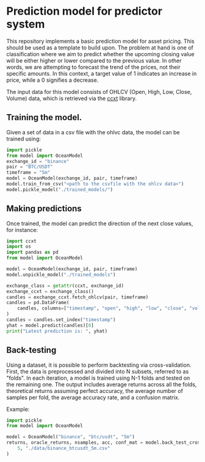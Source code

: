 # Prediction model for predictor system

This repository implements a basic prediction model for asset pricing. This should be used as a template to build upon. The problem at hand is one of classification where we aim to predict whether the upcoming closing value will be either higher or lower compared to the previous value. In other words, we are attempting to forecast the trend of the prices, not their specific amounts. In this context, a target value of 1 indicates an increase in price, while a 0 signifies a decrease.

The input data for this model consists of OHLCV (Open, High, Low, Close, Volume) data, which is retrieved via the [ccxt](https://github.com/ccxt/ccxt) library. 


## Training the model. 
Given a set of data in a csv file with the ohlvc data, the model can be trained using:

```python
import pickle
from model import OceanModel
exchange_id = "binance"
pair = "BTC/USDT"
timeframe = "5m"
model = OceanModel(exchange_id, pair, timeframe)
model.train_from_csv("<path to the csvfile with the ohlcv data>")
model.pickle_model("./trained_models/")
```


## Making predictions
Once trained, the model can predict the direction of the next close values, for instance:
```python
import ccxt
import os
import pandas as pd
from model import OceanModel

model = OceanModel(exchange_id, pair, timeframe)
model.unpickle_model("./trained_models")

exchange_class = getattr(ccxt, exchange_id)
exchange_ccxt = exchange_class()
candles = exchange_ccxt.fetch_ohlcv(pair, timeframe)
candles = pd.DataFrame(
    candles, columns=["timestamp", "open", "high", "low", "close", "volume"]
)
candles = candles.set_index("timestamp")
yhat = model.predict(candles)[0]
print("Latest prediction is: ", yhat)
```

## Back-testing
Using a dataset, it is possible to perform backtesting via cross-validation. First, the data is preprocessed and divided into N subsets, referred to as "folds". In each iteration, a model is trained using N-1 folds and tested on the remaining one. The output includes average returns across all the folds, theoretical returns assuming perfect accuracy, the average number of samples per fold, the average accuracy rate, and a confusion matrix.

Example:

```python
import pickle
from model import OceanModel

model = OceanModel("binance", "btc/usdt", "5m")
returns, oracle_returns, nsamples, acc, conf_mat = model.back_test_crossval(
    5, "./data/binance_btcusdt_5m.csv"
)
```
